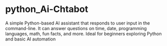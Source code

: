 # python_Ai-Chtabot
A simple Python-based AI assistant that responds to user input in the command-line. It can answer questions on time, date, programming languages, math, fun facts, and more. Ideal for beginners exploring Python and basic AI automation
